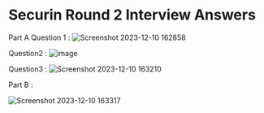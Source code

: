 # Securin Round 2 Interview Answers
Part A
Question 1 : ![Screenshot 2023-12-10 162858](https://github.com/ROHITH29122002/Securin/assets/81609455/30c19bfa-7cc3-4202-bed5-15c5165b2464)

Question2 : ![image](https://github.com/ROHITH29122002/Securin/assets/81609455/f26268e5-f177-4bab-8a01-c4a8ed3c1895)

Question3 : ![Screenshot 2023-12-10 163210](https://github.com/ROHITH29122002/Securin/assets/81609455/c78f8fad-fb94-41ce-8bf6-1a8bd1156aa9)

Part B :

![Screenshot 2023-12-10 163317](https://github.com/ROHITH29122002/Securin/assets/81609455/f3f9a29c-490a-4578-be9e-b76020c0dada)

